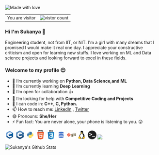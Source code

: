 ![Made with love](https://madewithlove.now.sh/in?heart=true&template=for-the-badge)
<table>
  <tr>
    <td>You are visitor</td>
    <td><img src="https://profile-counter.glitch.me/Sukanya41455/count.svg" alt="vistor count" height="50" /></td>
  </tr>
</table>

### Hi I'm Sukanya 👋

Engineering student, not from IIT, or NIT. I'm a girl with many dreams that I promised I would make it real one day. I appreciate your  constructive criticism and open for learning new stuffs. I love working on ML and Data science projects and looking forward to excel in these fields. 


### Welcome to my profile 😊

- 🔭 I’m currently working on <b>Python, Data Science,and ML</b>
- 🌱 I’m currently learning <b>Deep Learning</b>
- 👯 I’m open for collaboration 👍
- 🤔 I’m looking for help with <b>Competitive Coding and Projects</b>
- 💬 I can code in: <b>C++, C, Python.</b>
- 📫 How to reach me: <a href="https://www.linkedin.com/in/sukanya-sahoo">LinkedIn</a> , <a href="https://twitter.com/SukanyaSahoo20">Twitter</a>
- 😄 Pronouns: <b>She/Her</b>
- ⚡ Fun fact: You are never alone, your phone is listening to you. 😜

<code><img height="30" src="https://raw.githubusercontent.com/github/explore/80688e429a7d4ef2fca1e82350fe8e3517d3494d/topics/c/c.png"></code>
<code><img height="30" src="https://raw.githubusercontent.com/github/explore/80688e429a7d4ef2fca1e82350fe8e3517d3494d/topics/cpp/cpp.png"></code>
<code><img height="30" src="https://raw.githubusercontent.com/github/explore/80688e429a7d4ef2fca1e82350fe8e3517d3494d/topics/python/python.png"></code>
<code><img height="30" src="https://raw.githubusercontent.com/github/explore/80688e429a7d4ef2fca1e82350fe8e3517d3494d/topics/html/html.png"></code>
<code><img height="30" src="https://raw.githubusercontent.com/github/explore/80688e429a7d4ef2fca1e82350fe8e3517d3494d/topics/css/css.png"></code>
<code><img height="30" src="https://raw.githubusercontent.com/github/explore/80688e429a7d4ef2fca1e82350fe8e3517d3494d/topics/sql/sql.png"></code>
<code><img height="30" src="https://raw.githubusercontent.com/github/explore/80688e429a7d4ef2fca1e82350fe8e3517d3494d/topics/git/git.png"></code>
<code><img height="30" src="https://raw.githubusercontent.com/github/explore/80688e429a7d4ef2fca1e82350fe8e3517d3494d/topics/linux/linux.png"></code>
<code><img height="30" src="https://raw.githubusercontent.com/github/explore/80688e429a7d4ef2fca1e82350fe8e3517d3494d/topics/terminal/terminal.png"></code>
<code><img height="30" src="https://raw.githubusercontent.com/swhare/JupyterNotebookSupport/master/favicon.ico"></code>

![Sukanya's Github Stats](https://github-readme-stats.vercel.app/api?username=Sukanya41455&show_icons=true&theme=radical)
